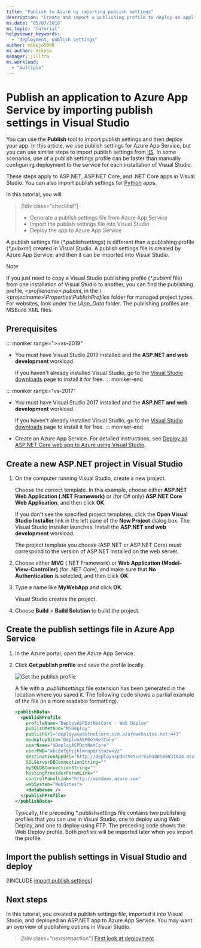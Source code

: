 ```yaml
---
title: "Publish to Azure by importing publish settings"
description: "Create and import a publishing profile to deploy an application from Visual Studio to Azure App Service"
ms.date: "05/07/2018"
ms.topic: "tutorial"
helpviewer_keywords:
  - "deployment, publish settings"
author: mikejo5000
ms.author: mikejo
manager: jillfra
ms.workload:
  - "multiple"
---
```

# Publish an application to Azure App Service by importing publish settings in Visual Studio

You can use the **Publish** tool to import publish settings and then deploy your app. In this article, we use publish settings for Azure App Service, but you can use similar steps to import publish settings from [IIS](../deployment/tutorial-import-publish-settings-iis.md). In some scenarios, use of a publish settings profile can be faster than manually configuring deployment to the service for each installation of Visual Studio.

These steps apply to ASP.NET, ASP.NET Core, and .NET Core apps in Visual Studio. You can also import publish settings for [Python](../python/publishing-python-web-applications-to-azure-from-visual-studio.md) apps.

In this tutorial, you will:

> [!div class="checklist"]
> * Generate a publish settings file from Azure App Service
> * Import the publish settings file into Visual Studio
> * Deploy the app to Azure App Service

A publish settings file (*\*.publishsettings*) is different than a publishing profile (*\*.pubxml*) created in Visual Studio. A publish settings file is created by Azure App Service, and then it can be imported into Visual Studio.

> [!NOTE]
> If you just need to copy a Visual Studio publishing profile (*\*.pubxml* file) from one installation of Visual Studio to another, you can find the publishing profile, *\<profilename\>.pubxml*, in the *\\<projectname\>\Properties\PublishProfiles* folder for managed project types. For websites, look under the *\App_Data* folder. The publishing profiles are MSBuild XML files.

## Prerequisites

::: moniker range=">=vs-2019"

* You must have Visual Studio 2019 installed and the **ASP.NET and web development** workload.

    If you haven't already installed Visual Studio, go to the [Visual Studio downloads](https://visualstudio.microsoft.com/downloads/) page to install it for free.
::: moniker-end

::: moniker range="vs-2017"

* You must have Visual Studio 2017 installed and the **ASP.NET and web development** workload.

    If you haven't already installed Visual Studio, go to the [Visual Studio downloads](https://visualstudio.microsoft.com/downloads/) page to install it for free.
::: moniker-end

* Create an Azure App Service. For detailed instructions, see [Deploy an ASP.NET Core web app to Azure using Visual Studio](/aspnet/core/tutorials/publish-to-azure-webapp-using-vs).

## Create a new ASP.NET project in Visual Studio

1. On the computer running Visual Studio, create a new project.

    Choose the correct template. In this example, choose either **ASP.NET Web Application (.NET Framework)** or (for C# only) **ASP.NET Core Web Application**, and then click **OK**.

    If you don't see the specified project templates, click the **Open Visual Studio Installer** link in the left pane of the **New Project** dialog box. The Visual Studio Installer launches. Install the **ASP.NET and web development** workload.

    The project template you choose (ASP.NET or ASP.NET Core) must correspond to the version of ASP.NET installed on the web server.

1. Choose either **MVC** (.NET Framework) or **Web Application (Model-View-Controller)** (for .NET Core), and make sure that **No Authentication** is selected, and then click **OK**.

1. Type a name like **MyWebApp** and click **OK**.

    Visual Studio creates the project.

1. Choose **Build** > **Build Solution** to build the project.

## Create the publish settings file in Azure App Service

1. In the Azure portal, open the Azure App Service.

1. Click **Get publish profile** and save the profile locally.

    ![Get the publish profile](../deployment/media/tutorial-azure-app-service-get-publish-profile.png)

    A file with a *.publishsettings* file extension has been generated in the location where you saved it. The following code shows a partial example of the file (in a more readable formatting).

    ```xml
    <publishData>
      <publishProfile
        profileName="DeployASPDotNetCore - Web Deploy"
        publishMethod="MSDeploy"
        publishUrl="deployaspdotnetcore.scm.azurewebsites.net:443"
        msdeploySite="DeployASPDotNetCore"
        userName="$DeployASPDotNetCore"
        userPWD="abcdefghijklmnopqrstuzwxyz"
        destinationAppUrl="http://deployaspdotnetcore20180508031824.azurewebsites.net"
        SQLServerDBConnectionString=""
        mySQLDBConnectionString=""
        hostingProviderForumLink=""
        controlPanelLink="http://windows.azure.com"
        webSystem="WebSites">
        <databases />
      </publishProfile>
    </publishData>
    ```
    Typically, the preceding *.publishsettings file contains two publishing profiles that you can use in Visual Studio, one to deploy using Web Deploy, and one to deploy using FTP. The preceding code shows the Web Deploy profile. Both profiles will be imported later when you import the profile.

## Import the publish settings in Visual Studio and deploy

[!INCLUDE [import publish settings](../deployment/includes/import-publish-settings-vs.md)]

## Next steps

In this tutorial, you created a publish settings file, imported it into Visual Studio, and deployed an ASP.NET app to Azure App Service. You may want an overview of publishing options in Visual Studio.

> [!div class="nextstepaction"]
> [First look at deployment](../deployment/deploying-applications-services-and-components.md)
